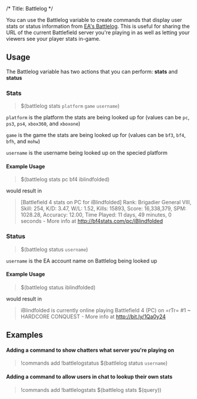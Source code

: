 /*
Title: Battlelog
*/

You can use the Battlelog variable to create commands that display user stats or status information from [EA's Battlelog](http://battlelog.battlefield.com/). This is useful for sharing the URL of the current Battlefield server you're playing in as well as letting your viewers see your player stats in-game.

## Usage

The Battlelog variable has two actions that you can perform: **stats** and **status**

### Stats

> $(battlelog stats `platform` `game` `username`)

`platform` is the platform the stats are being looked up for (values can be `pc`, `ps3`, `ps4`, `xbox360`, and `xboxone`)

`game` is the game the stats are being looked up for (values can be `bf3`, `bf4`, `bfh`, and `mohw`)

`username` is the username being looked up on the specied platform

#### Example Usage

> $(battlelog stats pc bf4 iblindfolded)

would result in

> [Battlefield 4 stats on PC for iBlindfolded] Rank: Brigadier General VIII, Skill: 254, K/D: 3.47, W/L: 1.52, Kills: 15893, Score: 16,338,379, SPM: 1028.28, Accuracy: 12.00, Time Played: 11 days, 49 minutes, 0 seconds - More info at http://bf4stats.com/pc/iBlindfolded

### Status

> $(battlelog status <code>username</code>)

`username` is the EA account name on Battlelog being looked up

#### Example Usage

> $(battlelog status iblindfolded)

would result in

> iBlindfolded is currently online playing Battlefield 4 (PC) on =rTr= #1 ~ HARDCORE CONQUEST - More info at http://bit.ly/1Qa0y24

## Examples

#### Adding a command to show chatters what server you're playing on

> !commands add !battlelogstatus $(battlelog status `username`)

#### Adding a command to allow users in chat to lookup their own stats

> !commands add !battlelogstats $(battlelog stats $(query))
